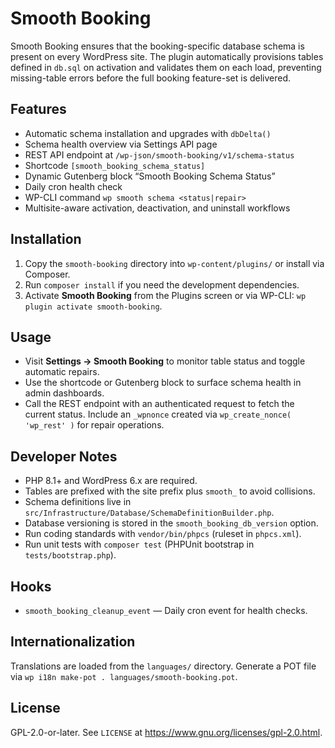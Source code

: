 # Smooth Booking

Smooth Booking ensures that the booking-specific database schema is present on every WordPress site. The plugin automatically provisions tables defined in `db.sql` on activation and validates them on each load, preventing missing-table errors before the full booking feature-set is delivered.

## Features
- Automatic schema installation and upgrades with `dbDelta()`
- Schema health overview via Settings API page
- REST API endpoint at `/wp-json/smooth-booking/v1/schema-status`
- Shortcode `[smooth_booking_schema_status]`
- Dynamic Gutenberg block “Smooth Booking Schema Status”
- Daily cron health check
- WP-CLI command `wp smooth schema <status|repair>`
- Multisite-aware activation, deactivation, and uninstall workflows

## Installation
1. Copy the `smooth-booking` directory into `wp-content/plugins/` or install via Composer.
2. Run `composer install` if you need the development dependencies.
3. Activate **Smooth Booking** from the Plugins screen or via WP-CLI: `wp plugin activate smooth-booking`.

## Usage
- Visit **Settings → Smooth Booking** to monitor table status and toggle automatic repairs.
- Use the shortcode or Gutenberg block to surface schema health in admin dashboards.
- Call the REST endpoint with an authenticated request to fetch the current status. Include an `_wpnonce` created via `wp_create_nonce( 'wp_rest' )` for repair operations.

## Developer Notes
- PHP 8.1+ and WordPress 6.x are required.
- Tables are prefixed with the site prefix plus `smooth_` to avoid collisions.
- Schema definitions live in `src/Infrastructure/Database/SchemaDefinitionBuilder.php`.
- Database versioning is stored in the `smooth_booking_db_version` option.
- Run coding standards with `vendor/bin/phpcs` (ruleset in `phpcs.xml`).
- Run unit tests with `composer test` (PHPUnit bootstrap in `tests/bootstrap.php`).

## Hooks
- `smooth_booking_cleanup_event` — Daily cron event for health checks.

## Internationalization
Translations are loaded from the `languages/` directory. Generate a POT file via `wp i18n make-pot . languages/smooth-booking.pot`.

## License
GPL-2.0-or-later. See `LICENSE` at https://www.gnu.org/licenses/gpl-2.0.html.
